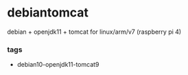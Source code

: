 # debiantomcat

debian + openjdk11 + tomcat for linux/arm/v7 (raspberry pi 4)

### tags

* debian10-openjdk11-tomcat9



